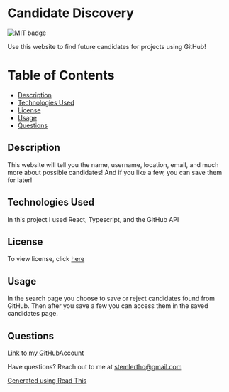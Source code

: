 # Candidate Discovery

![MIT badge](https://img.shields.io/badge/license-MIT-green)

Use this website to find future candidates for projects using GitHub!

# Table of Contents
- [Description](#Description)
- [Technologies Used](#technologies-used)
- [License](#License)
- [Usage](#Usage)
- [Questions](#Questions)

## Description

This website will tell you the name, username, location, email, and much more about possible candidates! And if you like a few, you can save them for later!

## Technologies Used

In this project I used React, Typescript, and the GitHub API

## License
To view license, click [here](LICENSE)

## Usage

In the search page  you choose to save or reject candidates found from GitHub. Then after you save a few you can access them in the saved candidates page.

## Questions

[Link to my GitHubAccount](https://github.com/OccultParrot)

Have questions? Reach out to me at stemlertho@gmail.com

[Generated using Read This](https://github.com/OccultParrot/read-this)
